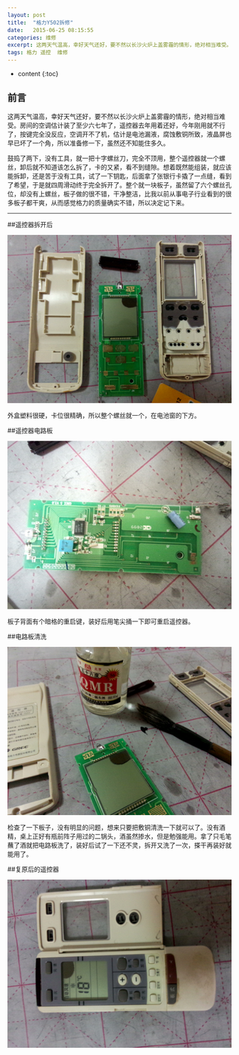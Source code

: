 ```yaml
---
layout: post
title:  "格力Y502拆修"
date:   2015-06-25 08:15:55
categories: 维修
excerpt: 这两天气温高，幸好天气还好，要不然以长沙火炉上盖雾霾的情形，绝对相当难受。房间的空调估计装了至少六七年了，遥控器去年用着还好，今年刚用就不行了，按键完全没反应，空调开不了机，估计是电池漏液，腐蚀敷铜所致，液晶屏也早已坏了一个角，所以准备修一下，虽然还不知能住多久……
tags: 格力 遥控  维修
---
```


* content
{:toc}


## 前言

这两天气温高，幸好天气还好，要不然以长沙火炉上盖雾霾的情形，绝对相当难受。房间的空调估计装了至少六七年了，遥控器去年用着还好，今年刚用就不行了，按键完全没反应，空调开不了机，估计是电池漏液，腐蚀敷铜所致，液晶屏也早已坏了一个角，所以准备修一下，虽然还不知能住多久。

鼓捣了两下，没有工具，就一把十字螺丝刀，完全不顶用，整个遥控器就一个螺丝，卸后就不知道该怎么拆了，卡的又紧，看不到缝隙。想着既然能组装，就应该能拆卸，还是苦于没有工具，试了一下钥匙，后面拿了张银行卡撬了一点缝，看到了希望，于是就四周滑动终于完全拆开了。整个就一块板子，虽然留了六个螺丝孔位，却没有上螺丝，板子做的很不错，干净整洁，比我以前从事电子行业看到的很多板子都干爽，从而感觉格力的质量确实不错，所以决定记下来。

---

##遥控器拆开后

![格力Y502遥控器拆修](/css/pics/geli1.jpg "遥控器拆开后")

外盒塑料很硬，卡位很精确，所以整个螺丝就一个，在电池窗的下方。

##遥控器电路板

![格力Y502遥控器拆修](/css/pics/geli2.jpg "遥控器电路板")

板子背面有个暗格的重启键，装好后用笔尖捅一下即可重启遥控器。

##电路板清洗

![格力Y502遥控器拆修](/css/pics/geli3.jpg "遥控器电路板清洗")

检查了一下板子，没有明显的问题，想来只要把敷铜清洗一下就可以了。没有酒精，桌上正好有瓶前阵子用过的二锅头，酒虽然掺水，但是勉强能用。拿了只毛笔蘸了酒就把电路板洗了，装好后试了一下还不灵，拆开又洗了一次，搽干再装好就能用了。

##复原后的遥控器

![格力Y502遥控器拆修](/css/pics/geli4.jpg "遥控器复原")
